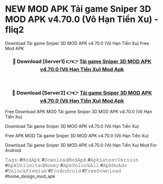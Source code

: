 # NEW MOD APK Tải game Sniper 3D MOD APK v4.70.0 (Vô Hạn Tiền Xu) - fliq2
Download Tải game Sniper 3D MOD APK v4.70.0 (Vô Hạn Tiền Xu) Free Mod APK

<div align="center">
<h3>🔴 Download [Server1] 👉👉 <a href="https://apk-comot.site?title=Tải_game_Sniper_3D_MOD_APK_v4.70.0_(Vô_Hạn_Tiền_Xu)">Tải game Sniper 3D MOD APK v4.70.0 (Vô Hạn Tiền Xu) Mod Apk</a></h3><br>

<h3>🔴 Download [Server2] 👉👉 <a href="https://apk-comot.site?title=Tải_game_Sniper_3D_MOD_APK_v4.70.0_(Vô_Hạn_Tiền_Xu)">Tải game Sniper 3D MOD APK v4.70.0 (Vô Hạn Tiền Xu) Mod Apk</a></h3>
</div>


Free Download APK MOD Tải game Sniper 3D MOD APK v4.70.0 (Vô Hạn Tiền Xu)

Download Tải game Sniper 3D MOD APK v4.70.0 (Vô Hạn Tiền Xu) 

Free APK MOD Tải game Sniper 3D MOD APK v4.70.0 (Vô Hạn Tiền Xu) 

Download Tải game Sniper 3D MOD APK v4.70.0 (Vô Hạn Tiền Xu) Mod For Android

𝚃𝚊𝚐𝚜: #𝙼𝚘𝚍𝙰𝚙𝚔 #𝙳𝚘𝚠𝚗𝚕𝚘𝚊𝚍𝙼𝚘𝚍𝙰𝚙𝚔 #𝙰𝚙𝚔𝙻𝚊𝚝𝚎𝚜𝚝𝚅𝚎𝚛𝚜𝚒𝚘𝚗 #𝙰𝚙𝚔𝚄𝚗𝚕𝚒𝚖𝚒𝚝𝚎𝚍𝙼𝚘𝚗𝚎𝚢 #𝙰𝚙𝚔𝚄𝚗𝚕𝚘𝚌𝚔𝙰𝚕𝚕 #𝙰𝚙𝚔𝙽𝚘𝙰𝚍𝚜 #𝚄𝚗𝚕𝚘𝚌𝚔𝙿𝚛𝚎𝚖𝚒𝚞𝚖 #𝙵𝚘𝚛𝙰𝚗𝚍𝚛𝚘𝚒𝚍 #𝙵𝚛𝚎𝚎𝙳𝚘𝚠𝚗𝚕𝚘𝚊𝚍 #home_design_mod_apk